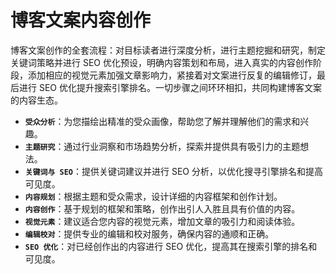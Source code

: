 # 博客文案内容创作

博客文案创作的全套流程：对目标读者进行深度分析，进行主题挖掘和研究，制定关键词策略并进行 SEO 优化预设，明确内容策划和布局，进入真实的内容创作阶段，添加相应的视觉元素加强文章影响力，紧接着对文案进行反复的编辑修订，最后进行 SEO 优化提升搜索引擎排名。一切步骤之间环环相扣，共同构建博客文案的内容生态。

- **`受众分析`**：为您描绘出精准的受众画像，帮助您了解并理解他们的需求和兴趣。
- **`主题研究`**：通过行业洞察和市场趋势分析，探索并提供具有吸引力的主题想法。
- **`关键词与 SEO`**：提供关键词建议并进行 SEO 分析，以优化搜寻引擎排名和提高可见度。
- **`内容规划`**：根据主题和受众需求，设计详细的内容框架和创作计划。
- **`内容创作`**：基于规划的框架和策略，创作出引人入胜且具有价值的内容。
- **`视觉元素`**：建议适合您内容的视觉元素，增加文章的吸引力和阅读体验。
- **`编辑校对`**：提供专业的编辑和校对服务，确保内容的通顺和正确。
- **`SEO 优化`**：对已经创作出的内容进行 SEO 优化，提高其在搜索引擎的排名和可见度。
